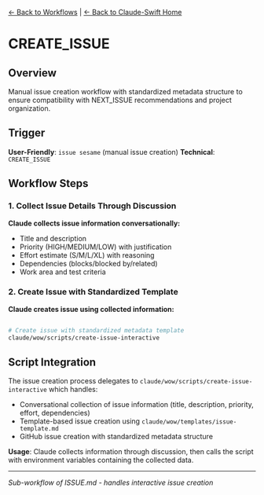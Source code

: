 [← Back to Workflows](../workflows/) | [← Back to Claude-Swift Home](../../../README.md)

# CREATE_ISSUE

## Overview
Manual issue creation workflow with standardized metadata structure to ensure compatibility with NEXT_ISSUE recommendations and project organization.

## Trigger
**User-Friendly**: `issue sesame` (manual issue creation)
**Technical**: `CREATE_ISSUE`

## Workflow Steps

### 1. Collect Issue Details Through Discussion
**Claude collects issue information conversationally:**
- Title and description
- Priority (HIGH/MEDIUM/LOW) with justification
- Effort estimate (S/M/L/XL) with reasoning
- Dependencies (blocks/blocked by/related)
- Work area and test criteria

### 2. Create Issue with Standardized Template
**Claude creates issue using collected information:**
```bash

# Create issue with standardized metadata template
claude/wow/scripts/create-issue-interactive

```

## Script Integration

The issue creation process delegates to `claude/wow/scripts/create-issue-interactive` which handles:
- Conversational collection of issue information (title, description, priority, effort, dependencies)
- Template-based issue creation using `claude/wow/templates/issue-template.md`
- GitHub issue creation with standardized metadata structure

**Usage**: Claude collects information through discussion, then calls the script with environment variables containing the collected data.

---
*Sub-workflow of ISSUE.md - handles interactive issue creation*